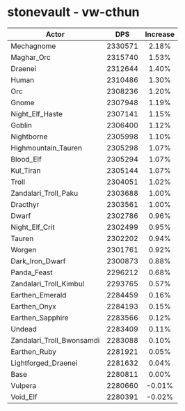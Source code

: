 # stonevault - vw-cthun
| Actor | DPS | Increase |
|---|:---:|:---:|
|Mechagnome|2330571|2.18%|
|Maghar_Orc|2315740|1.53%|
|Draenei|2312644|1.40%|
|Human|2310486|1.30%|
|Orc|2308236|1.20%|
|Gnome|2307948|1.19%|
|Night_Elf_Haste|2307141|1.15%|
|Goblin|2306400|1.12%|
|Nightborne|2305998|1.10%|
|Highmountain_Tauren|2305298|1.07%|
|Blood_Elf|2305294|1.07%|
|Kul_Tiran|2305144|1.07%|
|Troll|2304051|1.02%|
|Zandalari_Troll_Paku|2303688|1.00%|
|Dracthyr|2303561|1.00%|
|Dwarf|2302786|0.96%|
|Night_Elf_Crit|2302499|0.95%|
|Tauren|2302202|0.94%|
|Worgen|2301761|0.92%|
|Dark_Iron_Dwarf|2300873|0.88%|
|Panda_Feast|2296212|0.68%|
|Zandalari_Troll_Kimbul|2293765|0.57%|
|Earthen_Emerald|2284459|0.16%|
|Earthen_Onyx|2284193|0.15%|
|Earthen_Sapphire|2283566|0.12%|
|Undead|2283409|0.11%|
|Zandalari_Troll_Bwonsamdi|2283088|0.10%|
|Earthen_Ruby|2281921|0.05%|
|Lightforged_Draenei|2281632|0.04%|
|Base|2280811|0.00%|
|Vulpera|2280660|-0.01%|
|Void_Elf|2280391|-0.02%|
